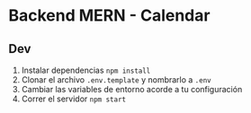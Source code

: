 # Backend MERN - Calendar

## Dev

1. Instalar dependencias `npm install`
2. Clonar el archivo `.env.template` y nombrarlo a `.env`
3. Cambiar las variables de entorno acorde a tu configuración
4. Correr el servidor `npm start`